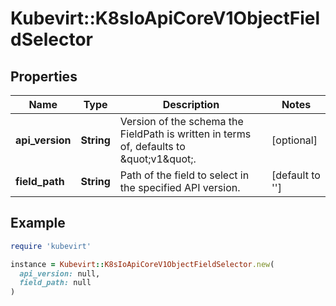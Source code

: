 # Kubevirt::K8sIoApiCoreV1ObjectFieldSelector

## Properties

| Name | Type | Description | Notes |
| ---- | ---- | ----------- | ----- |
| **api_version** | **String** | Version of the schema the FieldPath is written in terms of, defaults to \&quot;v1\&quot;. | [optional] |
| **field_path** | **String** | Path of the field to select in the specified API version. | [default to &#39;&#39;] |

## Example

```ruby
require 'kubevirt'

instance = Kubevirt::K8sIoApiCoreV1ObjectFieldSelector.new(
  api_version: null,
  field_path: null
)
```

